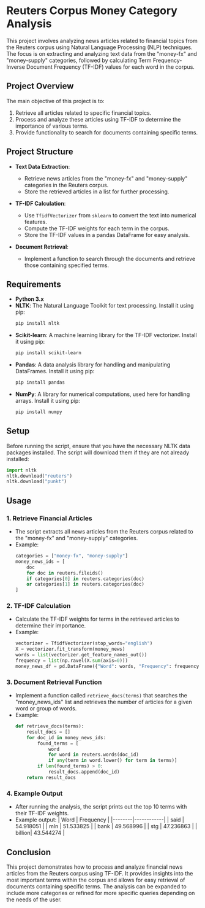 # Reuters Corpus Money Category Analysis

This project involves analyzing news articles related to financial topics from the Reuters corpus using Natural Language Processing (NLP) techniques. The focus is on extracting and analyzing text data from the "money-fx" and "money-supply" categories, followed by calculating Term Frequency-Inverse Document Frequency (TF-IDF) values for each word in the corpus.

## Project Overview

The main objective of this project is to:

1. Retrieve all articles related to specific financial topics.
2. Process and analyze these articles using TF-IDF to determine the importance of various terms.
3. Provide functionality to search for documents containing specific terms.

## Project Structure

- **Text Data Extraction**:
  - Retrieve news articles from the "money-fx" and "money-supply" categories in the Reuters corpus.
  - Store the retrieved articles in a list for further processing.
  
- **TF-IDF Calculation**:
  - Use `TfidfVectorizer` from `sklearn` to convert the text into numerical features.
  - Compute the TF-IDF weights for each term in the corpus.
  - Store the TF-IDF values in a pandas DataFrame for easy analysis.
  
- **Document Retrieval**:
  - Implement a function to search through the documents and retrieve those containing specified terms.

## Requirements

- **Python 3.x**
- **NLTK**: The Natural Language Toolkit for text processing. Install it using pip:
  ```bash
  pip install nltk
  ```
- **Scikit-learn**: A machine learning library for the TF-IDF vectorizer. Install it using pip:
  ```bash
  pip install scikit-learn
  ```
- **Pandas**: A data analysis library for handling and manipulating DataFrames. Install it using pip:
  ```bash
  pip install pandas
  ```
- **NumPy**: A library for numerical computations, used here for handling arrays. Install it using pip:
  ```bash
  pip install numpy
  ```

## Setup

Before running the script, ensure that you have the necessary NLTK data packages installed. The script will download them if they are not already installed:

```python
import nltk
nltk.download("reuters")
nltk.download("punkt")
```

## Usage

### 1. Retrieve Financial Articles
- The script extracts all news articles from the Reuters corpus related to the "money-fx" and "money-supply" categories.
- Example:
  ```python
  categories = ["money-fx", "money-supply"]
  money_news_ids = [
      doc
      for doc in reuters.fileids()
      if categories[0] in reuters.categories(doc)
      or categories[1] in reuters.categories(doc)
  ]
  ```

### 2. TF-IDF Calculation
- Calculate the TF-IDF weights for terms in the retrieved articles to determine their importance.
- Example:
  ```python
  vectorizer = TfidfVectorizer(stop_words="english")
  X = vectorizer.fit_transform(money_news)
  words = list(vectorizer.get_feature_names_out())
  frequency = list(np.ravel(X.sum(axis=0)))
  money_news_df = pd.DataFrame({"Word": words, "Frequency": frequency})
  ```

### 3. Document Retrieval Function
- Implement a function called `retrieve_docs(terms)` that searches the "money_news_ids" list and retrieves the number of articles for a given word or group of words.
- Example:
  ```python
  def retrieve_docs(terms):
      result_docs = []
      for doc_id in money_news_ids:
          found_terms = [
              word
              for word in reuters.words(doc_id)
              if any(term in word.lower() for term in terms)]
          if len(found_terms) > 0:
              result_docs.append(doc_id)
      return result_docs
  ```

### 4. Example Output
- After running the analysis, the script prints out the top 10 terms with their TF-IDF weights.
- Example output:
  | Word   | Frequency  |
  |--------|------------|
  | said   | 54.918051  |
  | mln    | 51.533825  |
  | bank   | 49.568996  |
  | stg    | 47.236863  |
  | billion| 43.544274  |

## Conclusion

This project demonstrates how to process and analyze financial news articles from the Reuters corpus using TF-IDF. It provides insights into the most important terms within the corpus and allows for easy retrieval of documents containing specific terms. The analysis can be expanded to include more categories or refined for more specific queries depending on the needs of the user.
